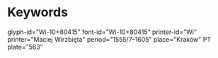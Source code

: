 # Keywords
glyph-id="Wi-10+80415"
font-id="Wi-10+80415"
printer-id="Wi"
printer="Maciej Wirzbięta"
period="1555/7-1605"
place="Kraków"
PT plate="563"
